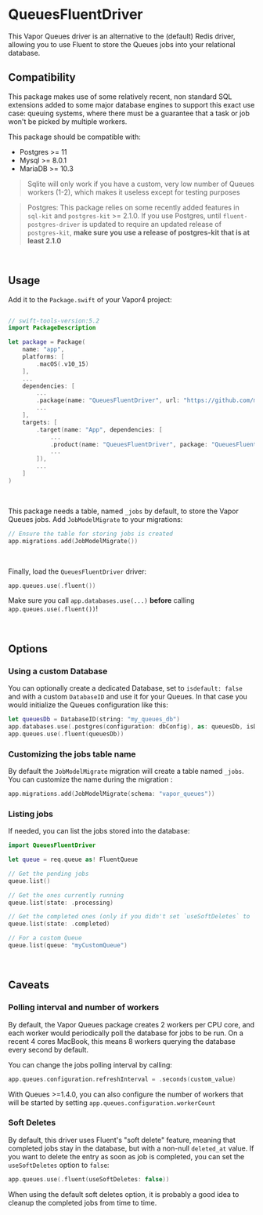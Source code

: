 # QueuesFluentDriver

This Vapor Queues driver is an alternative to the (default) Redis driver, allowing you to use Fluent to store the Queues jobs into your relational database.


## Compatibility

This package makes use of some relatively recent, non standard SQL extensions added to some major database engines to support this exact use case: queuing systems, where there must be a guarantee that a task or job won't be picked by multiple workers.

This package should be compatible with:

- Postgres >= 11
- Mysql >= 8.0.1
- MariaDB >= 10.3

> Sqlite will only work if you have a custom, very low number of Queues workers (1-2), which makes it useless except for testing purposes

> Postgres: This package relies on some recently added features in `sql-kit` and `postgres-kit` >= 2.1.0. If you use Postgres, until `fluent-postgres-driver` is updated to require an updated release of `postgres-kit`, **make sure you use a release of postgres-kit that is at least 2.1.0**

&nbsp;

## Usage



Add it to the  `Package.swift`  of your Vapor4 project: 

```swift

// swift-tools-version:5.2
import PackageDescription

let package = Package(
    name: "app",
    platforms: [
        .macOS(.v10_15)
    ],
    ...
    dependencies: [
        ...
        .package(name: "QueuesFluentDriver", url: "https://github.com/m-barthelemy/vapor-queues-fluent-driver.git", from: "1.0.0-rc.2"),
        ...
    ],
    targets: [
        .target(name: "App", dependencies: [
            ...
            .product(name: "QueuesFluentDriver", package: "QueuesFluentDriver"),
            ...
        ]),
        ...
    ]
)

```

&nbsp;

This package needs a table, named `_jobs` by default, to store the Vapor Queues jobs. Add `JobModelMigrate` to your migrations:
```swift
// Ensure the table for storing jobs is created
app.migrations.add(JobModelMigrate())
```    

&nbsp;

Finally, load the `QueuesFluentDriver` driver:
```swift    
app.queues.use(.fluent())
```
Make sure you call `app.databases.use(...)` **before** calling `app.queues.use(.fluent())`!

&nbsp;

## Options

### Using a custom Database 
You can optionally create a dedicated Database, set to `isdefault: false` and with a custom `DatabaseID` and use it for your Queues.
In that case you would initialize the Queues configuration like this:

```swift
let queuesDb = DatabaseID(string: "my_queues_db")
app.databases.use(.postgres(configuration: dbConfig), as: queuesDb, isDefault: false)
app.queues.use(.fluent(queuesDb))
```

### Customizing the jobs table name
By default the `JobModelMigrate` migration will create a table named `_jobs`. You can customize the name during the migration :
```swift
app.migrations.add(JobModelMigrate(schema: "vapor_queues"))
```

### Listing jobs
If needed, you can list the jobs stored into the database:

```swift
import QueuesFluentDriver

let queue = req.queue as! FluentQueue

// Get the pending jobs
queue.list()

// Get the ones currently running
queue.list(state: .processing)

// Get the completed ones (only if you didn't set `useSoftDeletes` to `false`)
queue.list(state: .completed)

// For a custom Queue
queue.list(queue: "myCustomQueue")
```



&nbsp;


## Caveats


### Polling interval and number of workers
By default, the Vapor Queues package creates 2 workers per CPU core, and each worker would periodically poll the database for jobs to be run.
On a recent 4 cores MacBook, this means 8 workers querying the database every second by default.

You can change the jobs polling interval by calling:

```swift
app.queues.configuration.refreshInterval = .seconds(custom_value)
```

With Queues >=1.4.0, you can also configure the number of workers that will be started by setting `app.queues.configuration.workerCount`


### Soft Deletes
By default, this driver uses Fluent's "soft delete" feature, meaning that completed jobs stay in the database, but with a non-null `deleted_at` value.
If you want to delete the entry as soon as job is completed, you can set the `useSoftDeletes` option to `false`:

```swift
app.queues.use(.fluent(useSoftDeletes: false))
```

When using the default soft deletes option, it is probably a good idea to cleanup the completed jobs from time to time.
